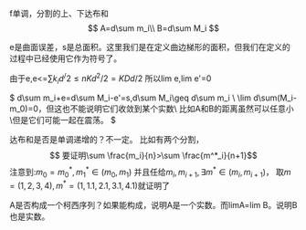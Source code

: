 
f单调，分割的上、下达布和
$$
A=d\sum m_i\\ 
B=d\sum M_i
$$

e是曲面误差，s是总面积。这里我们是在定义曲边梯形的面积，但我们在定义的过程中已经使用它作为符号了。

由于e,e<=$\sum k_id^/2\leq nKd^2/2=KDd/2$
所以lim e,lim e'=0

$
d\sum m_i+e=d\sum M_i-e'=s,d\sum M_i\geq d\sum m_i
\\ \lim d\sum(M_i-m_0)=0，但这也不能说明它们收敛到某个实数\\
比如A和B的距离虽然可以任意小\\但是它们可能一起在震荡。
$

达布和是否是单调递增的？不一定。
比如有两个分割，
$$
要证明\sum \frac{m_i}{n}>\sum \frac{m^*_i}{n+1}$$
注意到:$m_0=m^*_0, m_1^*\in(m_0,m_1)$
并且任给$m_i,m_{i+1},\exists m^*\in(m_i,m_{i+1})$，
取$m=(1,2,3,4),m^*=(1,1.1,2.1,3.1,4.1)$就证明了

A是否构成一个柯西序列？如果能构成，说明A是一个实数。而limA=lim B。说明B也是实数。
